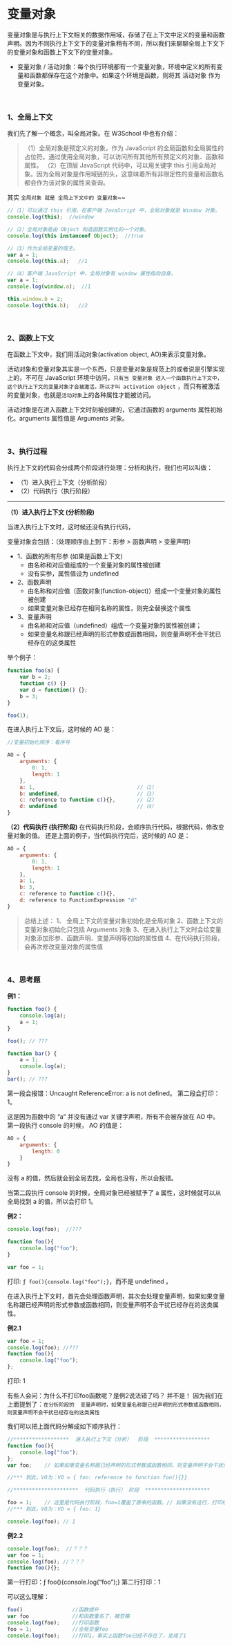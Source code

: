 # 变量对象

变量对象是与执行上下文相关的数据作用域，存储了在上下文中定义的变量和函数声明。因为不同执行上下文下的变量对象稍有不同，所以我们来聊聊全局上下文下的变量对象和函数上下文下的变量对象。

- 变量对象 / 活动对象：每个执行环境都有一个变量对象，环境中定义的所有变量和函数都保存在这个对象中。如果这个环境是函数，则将其 活动对象 作为变量对象。

<br>

### 1、全局上下文
我们先了解一个概念，叫全局对象。在 W3School 中也有介绍：

> （1）全局对象是预定义的对象，作为 JavaScript 的全局函数和全局属性的占位符。通过使用全局对象，可以访问所有其他所有预定义的对象、函数和属性。
（2）在顶层 JavaScript 代码中，可以用关键字 this 引用全局对象。因为全局对象是作用域链的头，这意味着所有非限定性的变量和函数名都会作为该对象的属性来查询。

其实 `全局对象 就是 全局上下文中的 变量对象`~~

```javascript
//（1）可以通过 this 引用，在客户端 JavaScript 中，全局对象就是 Window 对象。
console.log(this);  //window

//（2）全局对象是由 Object 构造函数实例化的一个对象。
console.log(this instanceof Object);  //true

//（3）作为全局变量的宿主。
var a = 1;
console.log(this.a);   //1

//（4）客户端 JavaScript 中，全局对象有 window 属性指向自身。
var a = 1;
console.log(window.a);  //1

this.window.b = 2;
console.log(this.b);   //2
```
<br>

### 2、函数上下文
在函数上下文中，我们用活动对象(activation object, AO)来表示变量对象。

活动对象和变量对象其实是一个东西，只是变量对象是规范上的或者说是引擎实现上的，不可在 JavaScript 环境中访问，`只有当 变量对象 进入一个函数执行上下文中，这个执行上下文的变量对象才会被激活，所以才叫 activation object` ，而只有被激活的变量对象，也就是`活动对象`上的各种属性才能被访问。

活动对象是在进入函数上下文时刻被创建的，它通过函数的 arguments 属性初始化。arguments 属性值是 Arguments 对象。

<br>

### 3、执行过程
执行上下文的代码会分成两个阶段进行处理：分析和执行，我们也可以叫做：

- （1）进入执行上下文（分析阶段）
- （2）代码执行（执行阶段）

------
**（1）进入执行上下文 (分析阶段)**

当进入执行上下文时，这时候还没有执行代码，

变量对象会包括：（处理顺序由上到下：形参 > 函数声明 > 变量声明）

- 1、函数的所有形参 (如果是函数上下文)
  - 由名称和对应值组成的一个变量对象的属性被创建
  - 没有实参，属性值设为 undefined
- 2、函数声明
  - 由名称和对应值（函数对象(function-object)）组成一个变量对象的属性被创建
  - 如果变量对象已经存在相同名称的属性，则完全替换这个属性
- 3、变量声明
   - 由名称和对应值（undefined）组成一个变量对象的属性被创建；
  - 如果变量名称跟已经声明的形式参数或函数相同，则变量声明不会干扰已经存在的这类属性

举个例子：

```javascript
function foo(a) {
  	var b = 2;
  	function c() {}
  	var d = function() {};
  	b = 3;
}

foo(1);
```
在进入执行上下文后，这时候的 AO 是：

```javascript
//变量初始化顺序：看序号

AO = {
    arguments: {
        0: 1,
        length: 1
    },
    a: 1,								  //（1）
    b: undefined,						  //（3）
    c: reference to function c(){},	      //（2）
    d: undefined						  //（4）
}
```

**（2）代码执行 (执行阶段)**
在代码执行阶段，会顺序执行代码，根据代码，修改变量对象的值。
还是上面的例子，当代码执行完后，这时候的 AO 是：

```javascript
AO = {
    arguments: {
        0: 1,
        length: 1
    },
    a: 1,
    b: 3,
    c: reference to function c(){},
    d: reference to FunctionExpression "d"
}
```

> 总结上述：
1、 全局上下文的变量对象初始化是全局对象
2、函数上下文的变量对象初始化只包括 Arguments 对象
3、在进入执行上下文时会给变量对象添加形参、函数声明、变量声明等初始的属性值
4、在代码执行阶段，会再次修改变量对象的属性值

<br>

### 4、思考题
**例1：**

```javascript
function foo() {
    console.log(a);
    a = 1;
}

foo(); // ???

function bar() {
    a = 1;
    console.log(a);
}
bar(); // ???
```
第一段会报错：Uncaught ReferenceError: a is not defined。
第二段会打印：1。

这是因为函数中的 “a” 并没有通过 var 关键字声明，所有不会被存放在 AO 中。
第一段执行 console 的时候， AO 的值是：

```javascript
AO = {
    arguments: {
        length: 0
    }
}
```
没有 a 的值，然后就会到全局去找，全局也没有，所以会报错。

当第二段执行 console 的时候，全局对象已经被赋予了 a 属性，这时候就可以从全局找到 a 的值，所以会打印 1。


**例2：**


```javascript
console.log(foo);  //???

function foo(){
    console.log("foo");
}

var foo = 1;
```
打印: `ƒ foo(){console.log("foo");}`，而不是 undefined 。

在进入执行上下文时，首先会处理函数声明，其次会处理变量声明，如果如果变量名称跟已经声明的形式参数或函数相同，则变量声明不会干扰已经存在的这类属性。

**例2.1**

```javascript
var foo = 1;
console.log(foo); //???
function foo(){
  	console.log("foo");
};
```
打印: 1

有些人会问：为什么不打印foo函数呢？是例2说法错了吗？
并不是！
因为我们在上面提到了：`在分析阶段的  变量声明时，如果变量名称跟已经声明的形式参数或函数相同，则变量声明不会干扰已经存在的这类属性`

我们可以把上面代码分解成如下顺序执行：
```javascript
//******************  进入执行上下文（分析）  阶段  ******************
function foo(){
  	console.log("foo");
};
var foo; 	// 如果如果变量名称跟已经声明的形式参数或函数相同，则变量声明不会干扰已经存在的这类属性//所以不用管这句

//*** 到此，VO为：VO = { foo: reference to function foo(){}}

//*********************  代码执行（执行） 阶段  *********************

foo = 1;	// 这里是代码执行阶段，foo=1覆盖了原来的函数。// 如果没有这行，打印结果是 function foo()
//*** 到此，VO为：VO = { foo: 1}

console.log(foo); // 1
```
**例2.2**
```javascript
console.log(foo);  //？？？
var foo = 1;
console.log(foo); //？？？
function foo(){};
```
第一行打印：ƒ foo(){console.log(“foo”);}
第二行打印：1

可以这么理解：
```javascript
foo() 			     //函数提升
var foo			     //和函数重名了，被忽略
console.log(foo);	 //打印函数
foo = 1;		     //全局变量foo
console.log(foo);	 //打印1，事实上函数foo已经不存在了，变成了1
```


